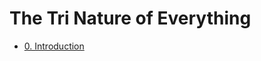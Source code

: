 # The Tri Nature of Everything


- [0. Introduction](https://github.com/hassanhabib/The-Tri-Nature-Of-Everything/blob/main/0.%20Introduction/0.%20Introduction.md)
